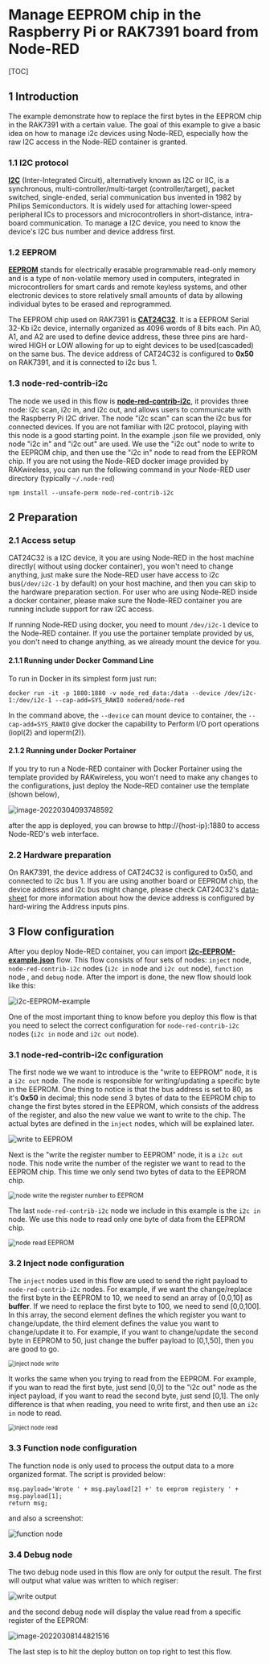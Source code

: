 # Manage EEPROM chip in the Raspberry Pi or RAK7391 board from Node-RED 

[TOC]

## 1 Introduction

The example demonstrate how to replace the first bytes in the EEPROM chip in the RAK7391 with a certain value. The goal of this example to give a basic idea on how to manage i2c devices using Node-RED, especially how the raw I2C access in the Node-RED container is granted. 

### 1.1 I2C protocol

[**I2C**](https://en.wikipedia.org/wiki/I%C2%B2C) (Inter-Integrated Circuit), alternatively known as I2C or IIC, is a synchronous, multi-controller/multi-target (controller/target), packet switched, single-ended, serial communication bus invented in 1982 by Philips Semiconductors. It is widely used for attaching lower-speed peripheral ICs to processors and microcontrollers in short-distance, intra-board communication. To manage a I2C device, you need to know the device's I2C bus number and device address first. 

### 1.2 EEPROM

[**EEPROM**](https://en.wikipedia.org/wiki/EEPROM) stands for electrically erasable programmable read-only memory and is a type of non-volatile memory used in computers, integrated in microcontrollers for smart cards and remote keyless systems, and other electronic devices to store relatively small amounts of data by allowing individual bytes to be erased and reprogrammed.

The EEPROM chip used on RAK7391 is **[CAT24C32](https://www.onsemi.com/pdf/datasheet/cat24c32-d.pdf)**. It is a EEPROM Serial 32-Kb i2c device, internally organized as 4096 words of 8 bits each. Pin A0, A1, and A2 are used to define device address, these three pins are hard-wired HIGH or LOW allowing for up to eight devices to be used(cascaded) on the same bus. The device address of CAT24C32 is configured to **0x50** on RAK7391, and it is connected to i2c bus 1.

### 1.3 node-red-contrib-i2c

The node we used in this flow is **[node-red-contrib-i2c](https://flows.nodered.org/node/node-red-contrib-i2c)**, it provides three node: i2c scan, i2c in, and i2c out, and allows users to communicate with the Raspberry Pi I2C driver. The node "i2c scan" can scan the i2c bus for connected devices. If you are not familiar with I2C protocol, playing with this node is a good starting point. In the example .json file we provided, only node "i2c in" and "i2c out" are used. We use the "i2c out" node to write to the EEPROM chip, and then use the "i2c in" node to read from the EEPROM chip. If you are not using the Node-RED docker image provided by RAKwireless, you can run the following command in your Node-RED user directory (typically `~/.node-red`)

```
npm install --unsafe-perm node-red-contrib-i2c
```



## 2 Preparation


### 2.1 Access setup

CAT24C32 is a I2C device, it you are using Node-RED in the host machine directly( without using docker container), you won't need to change anything, just make sure the Node-RED user have access to i2c bus(`/dev/i2c-1` by default) on your host machine, and then you can skip to the hardware preparation section. For user who are using Node-RED inside a docker container, please make sure the Node-RED container you are running include support for raw I2C access. 

If running Node-RED using docker, you need to mount `/dev/i2c-1` device to the Node-RED container. If you use the portainer template provided by us, you don't need to change anything, as we already mount the device for you.

#### 2.1.1 Running under Docker Command Line

To run in Docker in its simplest form just run:

```
docker run -it -p 1880:1880 -v node_red_data:/data --device /dev/i2c-1:/dev/i2c-1 --cap-add=SYS_RAWIO nodered/node-red
```

In the command above, the `--device` can mount device to container, the `--cap-add=SYS_RAWIO` give docker the capability to Perform I/O port operations (iopl(2) and ioperm(2)).

#### 2.1.2 Running under Docker Portainer

If you try to run a Node-RED container with Docker Portainer using the template provided by RAKwireless, you won't need to make any changes to the configurations, just deploy the Node-RED container use the template (shown below), 

![image-20220304093748592](assets/portainer-node-red.png)

after the app is deployed, you can browse to http://{host-ip}:1880 to access Node-RED's web interface.

### 2.2 Hardware preparation 

On RAK7391, the device address of CAT24C32 is configured to 0x50, and connected to i2c bus 1. If you are using another board or EEPROM chip, the device address and i2c bus might change, please check  CAT24C32's [data-sheet](https://www.onsemi.com/pdf/datasheet/cat24c32-d.pdf) for more information about how the device address is configured by hard-wiring the Address inputs pins. 



## 3 Flow configuration

After you deploy Node-RED container,  you can import  [**i2c-EEPROM-example.json**](**i2c-EEPROM-example.json**.json) flow. This flow consists of four sets of nodes: `inject` node,   `node-red-contrib-i2c` nodes (`i2c in` node and `i2c out` node), `function` node , and  `debug` node. After the import is done, the new flow should look like this:

![i2c-EEPROM-example](assets/i2c-eeprom-example.png)



One of the most important thing to know before you deploy this flow is that you need to select the correct configuration for `node-red-contrib-i2c` nodes (`i2c in` node and `i2c out` node).

### 3.1 node-red-contrib-i2c configuration 

The first node we we want to introduce is the "write to EEPROM" node, it is a `i2c out` node. The node is responsible for writing/updating a specific byte in the EEPROM. One thing to notice is that the bus address is set to 80, as it's **0x50** in decimal; this node send 3 bytes of data to the EEPROM chip to change the first bytes stored in the EEPROM, which consists of the address of the register, and also the new value we want to write to the chip. The actual bytes are defined in the `inject` nodes, which will be explained later.

<img src="assets/write-to-eeprom-node.png" alt="write to EEPROM" style="zoom: 100%;" />



Next is the "write the register number to EEPROM" node, it is a `i2c out` node. This node write the number of the register we want to read to the EEPROM chip. This time we only send two bytes of data to the EEPROM chip.

<img src="assets/write-the-register-number-to-eeprom.png" alt="node write the register number to EEPROM" style="zoom: 90%;" />

The last `node-red-contrib-i2c` node we include in this example is the `i2c in` node. We use this node to read only one byte of data from the EEPROM chip.

<img src="assets/read-eeprom.png" alt="node read EEPROM" style="zoom: 90%;" />



### 3.2 Inject node configuration

The `inject` nodes used in this flow are used to send the right payload to `node-red-contrib-i2c` nodes. For example, if we want the change/replace the first byte in the EEPROM to 10, we need to send an array of  [0,0,10] as **buffer**. If we need to replace the first byte to 100, we need to send [0,0,100]. In this array, the second element defines the which register you want to change/update, the third element defines the value you want to change/update it to. For example, if you want to change/update the second byte in EEPROM to 50, just change the buffer payload to [0,1,50], then you are good to go.

<img src="assets/inject-node-example.png" alt="inject node write" style="zoom:80%;" />

It works the same when you trying to read from the EEPROM. For example, if you wan to read the first byte, just send [0,0] to the "i2c out" node as the inject payload, if you want to read the second byte, just send [0,1]. The only difference is that when reading, you need to write first, and then use an `i2c in` node to read.

<img src="assets/inject-node-example2.png" alt="inject node read" style="zoom:80%;" />



### 3.3 Function node configuration

The function node is only used to process the output data to a more organized format. The script is provided below:

```
msg.payload='Wrote ' + msg.payload[2] +' to eeprom registery ' + msg.payload[1];
return msg;
```

and also a screenshot:

![function node](assets/function-node.png)



### 3.4 Debug node

The two debug node used in this flow are only for output the result. The first will output what value was written to which regiser:

![write output](assets/write-output.png)

and the second debug node will display the value read from a specific register of the EEPROM:

![image-20220308144821516](assets/read-output.png)

The last step is to hit the deploy button on top right to test this flow. 



